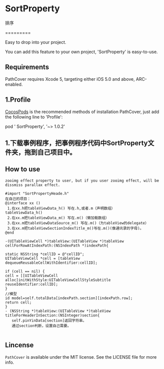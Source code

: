 # SortProperty
排序

=========

Easy to drop into your project.      

You can add this feature to your own project, 'SortProperty' is easy-to-use.        

## Requirements ##

PathCover requires Xcode 5, targeting either iOS 5.0 and above, ARC-enabled.      

## 1.Profile

[CocosPods](http://cocosPods.org) is the recommended methods of installation PathCover, just add the following line to 'Profile':


pod ' SortProperty', '~> 1.0.2'



## 1.下载事例程序，把事例程序代码中SortProperty文件夹，拖到自己项目中。
## How to use ##
```objc
zooimg effect property to user, but if you user zooimg effect, will be dissmiss parallax effect.      

#import "SortPropertyHeade.h"    
在自己的项目：
@interface xx ()
 1.在xx.h把tableViewData_h() 写在.h,或者.m（声明数组）
tableViewData_h()
 2.在xx.m把tableViewData_m() 写在.m()（懒加载数组）
 3.在xx.m把tableViewDataSource_m() 写在.m()（为tableView的delegate）
 3.在xx.m把tableViewSectionIndexTitle_m()写在.m()(像通讯录的字母)。
@end

-(UITableViewCell *)tableView:(UITableView *)tableView cellForRowAtIndexPath:(NSIndexPath *)indexPath{

static NSString *cellID = @"cellID";
UITableViewCell *cell = [tableView dequeueReusableCellWithIdentifier:cellID];

if (cell == nil) {
cell = [[UITableViewCell alloc]initWithStyle:UITableViewCellStyleSubtitle reuseIdentifier:cellID];
}
//模型
id model=self.totalData[indexPath.section][indexPath.row];
return cell;
}
- (NSString *)tableView:(UITableView *)tableView titleForHeaderInSection:(NSInteger)section{
   self.pinYinData[section]返回字符串。
   通过section判断，设置自己需要。


```
## Lincense ##

`PathCover` is available under the MIT license. See the LICENSE file for more info.
